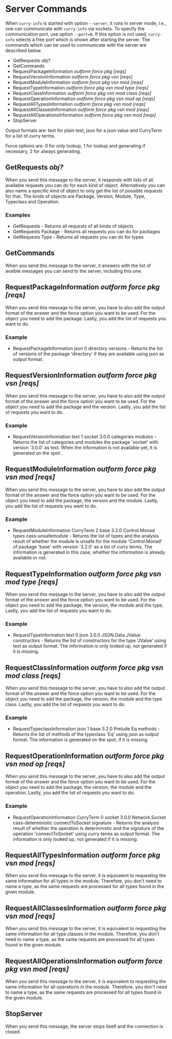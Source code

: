 # Server Commands

When `curry-info` is started with option `--server`,
it runs in server mode, i.e., one can communicate with `curry-info`
via sockets. To specify the communication port, use option `--port=N`.
If this option is not used, `curry-info` selects a free port
which is shown after starting the server.
The commands which can be used to communicate with the server
are described below.

* GetRequests *obj?*
* GetCommands
* RequestPackageInformation *outform* *force* *pkg* *[reqs]*
* RequestVersionInformation *outform* *force* *pkg* *vsn* *[reqs]*
* RequestModuleInformation *outform* *force* *pkg* *vsn* *mod* *[reqs]*
* RequestTypeInformation *outform* *force* *pkg* *vsn* *mod* *type* *[reqs]*
* RequestClassInformation *outform* *force* *pkg* *vsn* *mod* *class* *[reqs]*
* RequestOperationInformation *outform* *force* *pkg* *vsn* *mod* *op* *[reqs]*
* RequestAllTypesInformation *outform* *force* *pkg* *vsn* *mod* *[reqs]*
* RequestAllClassesInformation *outform* *force* *pkg* *vsn* *mod* *[reqs]*
* RequestAllOperationsInformation *outform* *force* *pkg* *vsn* *mod* *[reqs]*
* StopServer

Output formats are: text for plain text, json for a json value and CurryTerm for a list of curry terms.

Force options are: 0 for only lookup, 1 for lookup and generating if necessary, 2 for always generating.

## GetRequests *obj?*

When you send this message to the server, it responds with lists of all available requests you can do for each kind of object. Alternatively you can also name a specific kind of object to only get the list of possible requests for that. The kinds of objects are Package, Version, Module, Type, Typeclass and Operation.

### Examples

* GetRequests           - Returns all requests of all kinds of objects
* GetRequests Package   - Returns all requests you can do for packages
* GetRequests Type      - Returns all requests you can do for types

## GetCommands

When you send this message to the server, it answers with the list of avaible messages you can send to the server, including this one.

## RequestPackageInformation *outform* *force* *pkg* *[reqs]*

When you send this message to the server, you have to also add the output format of the answer and the force option you want to be used. For the object you need to add the package. Lastly, you add the list of requests you want to do.

### Example

* RequestPackageInformation json 0 directory versions   - Returns the list of versions of the package 'directory' if they are available using json as output format.

## RequestVersionInformation *outform* *force* *pkg* *vsn* *[reqs]*

When you send this message to the server, you have to also add the output format of the answer and the force option you want to be used. For the object you need to add the package and the version. Lastly, you add the list of requests you want to do.

### Example

* RequestVersionInformation text 1 socket 3.0.0 categories modules  - Returns the list of categories and modules the package 'socket' with version '3.0.0' as text. When the information is not available yet, it is generated on the spot.

## RequestModuleInformation *outform* *force* *pkg* *vsn* *mod* *[reqs]*

When you send this message to the server, you have to also add the output format of the answer and the force option you want to be used. For the object you need to add the package, the version and the module. Lastly, you add the list of requests you want to do.

### Example

* RequestModuleInformation CurryTerm 2 base 3.2.0 Control.Monad types cass-unsafemodule - Returns the list of types and the analysis result of whether the module is unsafe for the module 'Control.Monad' of package 'base' with version '3.2.0' as a list of curry terms. The information is generated in this case, whether the information is already available or not.

## RequestTypeInformation *outform* *force* *pkg* *vsn* *mod* *type* *[reqs]*

When you send this message to the server, you have to also add the output format of the answer and the force option you want to be used. For the object you need to add the package, the version, the module and the type. Lastly, you add the list of requests you want to do.

### Example

* RequestTypeInformation text 0 json 3.0.0 JSON.Data JValue constructors    - Returns the list of constructors for the type 'JValue' using text as output format. The information is only looked up, not generated if it is missing.

## RequestClassInformation *outform* *force* *pkg* *vsn* *mod* *class* *[reqs]*

When you send this message to the server, you have to also add the output format of the answer and the force option you want to be used. For the object you need to add the package, the version, the module and the type class. Lastly, you add the list of requests you want to do.

### Example

* RequestTypeclassInformation json 1 base 3.2.0 Prelude Eq methods  - Returns the list of methods of the typeclass 'Eq' using json as output format. The information is generated on the spot, if it is missing.

## RequestOperationInformation *outform* *force* *pkg* *vsn* *mod* *op* *[reqs]*

When you send this message to the server, you have to also add the output format of the answer and the force option you want to be used. For the object you need to add the package, the version, the module and the operation. Lastly, you add the list of requests you want to do.

### Example

* RequestOperationInformation CurryTerm 0 socket 3.0.0 Network.Socket cass-deterministic connectToSocket signature  - Returns the analysis result of whether the operation is deterministic and the signature of the operation 'connectToSocket' using curry terms as output format. The information is only looked up, not generated if it is missing.

## RequestAllTypesInformation *outform* *force* *pkg* *vsn* *mod* *[reqs]*

When you send this message to the server, it is equivalent to requesting the same information for all types in the module. Therefore, you don't need to name a type, as the same requests are processed for all types found in the given module.

## RequestAllClassesInformation *outform* *force* *pkg* *vsn* *mod* *[reqs]*

When you send this message to the server, it is equivalent to requesting the same information for all type classes in the module. Therefore, you don't need to name a type, as the same requests are processed for all types found in the given module.

## RequestAllOperationsInformation *outform* *force* *pkg* *vsn* *mod* *[reqs]*

When you send this message to the server, it is equivalent to requesting the same information for all operations in the module. Therefore, you don't need to name a type, as the same requests are processed for all types found in the given module.

## StopServer

When you send this message, the server stops itself and the connection is closed.